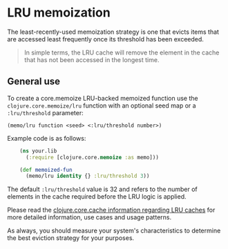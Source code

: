 # LRU memoization

The least-recently-used memoization strategy is one that evicts items that are accessed least frequently once its threshold has been exceeded.

> In simple terms, the LRU cache will remove the element in the cache that has not been accessed in the longest time.

## General use

To create a core.memoize LRU-backed memoized function use the `clojure.core.memoize/lru` function with an optional seed map or a `:lru/threshold` parameter:

    (memo/lru function <seed> <:lru/threshold number>)

Example code is as follows:

```clojure
    (ns your.lib
      (:require [clojure.core.memoize :as memo]))

    (def memoized-fun
      (memo/lru identity {} :lru/threshold 3))
```

The default `:lru/threshold` value is 32 and refers to the number of elements in the cache required before the LRU logic is applied.

Please read the [clojure.core.cache information regarding LRU caches](https://github.com/clojure/core.cache/wiki/LRU) for more detailed information, use cases and usage patterns.

As always, you should measure your system's characteristics to determine the best eviction strategy for your purposes.

